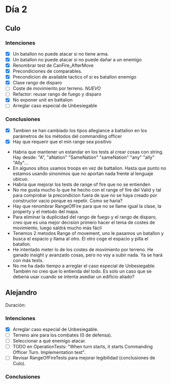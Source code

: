 ﻿# Día 2

## Culo

### Intenciones

- [X]  Un batallon no puede atacar si no tiene arma.
  - [X]  Un batallon no puede atacar si no puede dañar a un enemigo
- [X]  Renombrar test de CanFire_AfterMove
- [X]  Precondiciones de comparables.
- [X]  Precondicion de available tactics of si es batallon enemigo
- [X]  Clase rango de disparo
- [ ]  Coste de movimiento por terreno. *NUEVO*
  - [ ]  Refactor: reusar rango de fuego y disparo
- [X]  No exponer unit en battalion
- [ ]  Arreglar caso especial de Unbesiegable

### Conclusiones

- [X]  Tambien se han cambiado los tipos allegiance a battalion en los parámetros de los métodos del commanding officer
- [X]  Hay que requerir que el min range sea positivo
- Habria que mantener un estandar en los tests al crear cosas con string. Hay desde: "A", "aNation" "SameNation" "sameNation" "any" "ally" "Ally"...
- En algunos sitios usamos troops en vez de battalion. Hasta que punto no estamos usando sinonimos que no aportan nada frente al lenguaje ubicuo.
- Habria que mejorar los tests de range of fire que no se entienden
- No me gusta mucho lo que he hecho con el range of fire del Valid y tal para comprobar la precondicion fuera de que no se haya creado por constructor vacio porque es repetir. Como se haria?
- Hay que renombrar RangeOfFire para que no se llame igual la clase, la property y el metodo del mapa.
- Para eliminar la duplicidad del rango de fuego y el rango de disparo, creo que es una mejor decision primero hacer el tema de costes de movimiento, luego saldrá mucho más fácil
- Tenemos 2 metodos Range of movement, uno le pasamos un batallon y busca el espacio y llama al otro. El otro coge el espacio y pilla el batallon.
- He intentado meter lo de los costes de movimiento por terreno. He ganado insight y avanzado cosas, pero no voy a subir nada. Ya se hará con más tests.
- No me ha dado tiempo a arreglar el caso especial de Unbesiegable. También no creo que lo entienda del todo. Es solo un caso que se deberia usar cuando se intenta asediar un edificio aliado?

## Alejandro

Duración: 

### Intenciones

- [x] Arreglar caso especial de Unbesiegable.
- [ ] Terreno aire para los combates (0 de defensa).
- [ ] Seleccionar a qué enemigo atacar.
- [ ] TODO en OperationTests: "When turn starts, it starts Commanding Officer Turn. Implementation test".
- [ ] Revisar RangeOfFireTests para mejorar legibilidad (conclusiones de Culo).

### Conclusiones